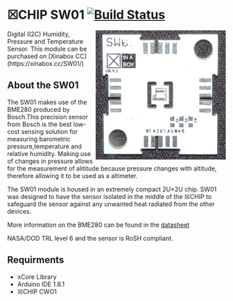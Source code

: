 # ☒CHIP SW01 [![Build Status](https://travis-ci.org/xinabox/SW01.svg?branch=master)](https://travis-ci.org/xinabox/SW01)
<img src="extras/SW01.png" width="300" align="right">
Digital (I2C) Humidity, Pressure and Temperature Sensor.
This module can be purchased on [Xinabox CC](https://xinabox.cc/SW01/)

## About the SW01
The SW01 makes use of the BME280 produced by Bosch.This precision sensor from Bosch is the best low-cost sensing solution for measuring barometric pressure,temperature and relative humidity. Making use of changes in pressure allows for the measurement of alititude because pressure changes with altitude, therefore allowing it to be used as a altimeter.

The SW01 module is housed in an extremely compact 2U×2U chip. SW01 was designed to have the sensor isolated in the middle of the ☒CHIP to safeguard the sensor against any unwanted heat radiated from the other devices. 

More information on the BME280 can be found in the [datasheet](https://ae-bst.resource.bosch.com/media/_tech/media/datasheets/BST-BME280_DS001-11.pdf)

NASA/DOD TRL level 6 and the sensor is RoSH compliant.

## Requirments
   - xCore Library
  - Arduino IDE 1.8.1
  - ☒CHIP CWO1





